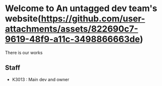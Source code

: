 # Welcome to An untagged dev team's website(https://github.com/user-attachments/assets/822690c7-9619-48f9-a11c-3498866663de)
There is our works

## Staff
- K3013 : Main dev and owner
